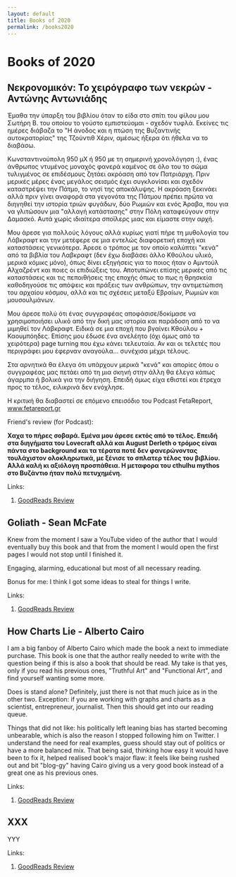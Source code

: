 ```yaml
---
layout: default
title: Books of 2020
permalink: /books2020
---
```


# Books of 2020

## Νεκρονομικόν: Το χειρόγραφο των νεκρών - Αντώνης Αντωνιάδης

Έμαθα την ύπαρξη του βιβλίου όταν το είδα στο σπίτι του φίλου μου Σωτήρη Β. του οποίου το γούστο εμπιστεύομαι - σχεδόν τυφλά. Εκείνες τις ημέρες διάβαζα το "Η άνοδος και η πτώση της Βυζαντινής αυτοκρατορίας" της Τζούντιθ Χέριν, αμέσως ήξερα ότι ήθελα να το διαβάσω.

Κωνσταντινούπολη 950 μΧ ή 950 με τη σημερινή χρονολόγηση :), ένας άνθρωπος ντυμένος μοναχός φανερά καμένος σε όλο του το σώμα τυλιγμένος σε επιδέσμους ζητάει ακρόαση από τον Πατριάρχη. Πριν μερικές μέρες ένας μεγάλος σεισμός έχει συγκλονίσει και σχεδόν καταστρέψει την Πάτμο, το νησί της αποκάλυψης. Η ακρόαση ξεκινάει αλλά πριν γίνει αναφορά στα γεγονότα της Πάτμου πρέπει πρώτα να διηγηθεί την ιστορία τριών φυγάδων, δύο Ρωμιών και ενός Άραβα, που για να γλιτώσουν μια "αλλαγή κατάστασης" στην Πόλη καταφεύγουν στην Δαμασκό. Αυτά χωρίς ιδιαίτερα σποϊλερς μιας και είμαστε στην αρχή.

Μου άρεσε για πολλούς λόγους αλλά κυρίως γιατί πήρε τη μυθολογία του Λάβκραφτ και την μετέφερε σε μια εντελώς διαφορετική εποχή και καταστάσεις γενικότερα. Άρεσε ο τρόπος με τον οποίο καλύπτει "κενά" από τα βιβλία του Λαβκραφτ (δεν έχω διαβάσει άλλο Κθούλου υλικό, μερικά κόμικς μόνο), όπως δίνει εξηγήσεις για το ποιος ήταν ο Αμντούλ Αλχαζρέντ και ποιες οι επιδιώξεις του. Αποτυπώνει επίσης μερικές από τις καταστάσεις και τις πεποιθήσεις της εποχής όπως το πως η θρησκεία καθοδηγούσε τις απόψεις και πράξεις των ανθρώπων, την αντιμετώπιση του αρχαίου κόσμου, αλλά και τις σχέσεις μεταξύ Εβραίων, Ρωμιών και μουσουλμάνων.

Μου άρεσε πολύ ότι ένας συγγραφέας αποφάσισε/δοκίμασε να χρησιμοποιήσει υλικό από την δική μας ιστορία και παράδοση από το να μιμηθεί τον Λάβκραφτ. Ειδικά σε μια εποχή που βγαίνει Κθούλου + Καουμπόηδες. Επίσης μου έδωσε ένα ανελέητο (όχι όμως από τα χειρότερα) page turning που έχω κάνει τελευταία. Αν και οι τελετές που περιγράφει μου έφερναν αναγούλα... συνέχισα μέχρι τέλους.

Στα αρνητικά θα έλεγα ότι υπάρχουν μερικά "κενά" και απορίες όπου ο συγγραφέας μας πετάει από τη μια σκηνή στην άλλη θα έλεγα κάπως άγαρμπα ή βολικά για την διήγηση. Επειδή όμως είχα εθιστεί και έτρεχα προς το τέλος, ειλικρινά δεν ενόχλησε.

Η κριτική θα διαβαστεί σε επόμενο επεισόδιο του Podcast FetaReport, www.fetareport.gr

Friend's review (for Podcast):

**Χαχα το πήρες σοβαρά. Εμένα μου άρεσε εκτός από το τέλος. Επειδή στα διηγήματα του Lovecraft αλλά και August Derleth ο τρόμος είναι πάντα στο background και τα τέρατα ποτέ δεν φανερώνοντας τουλάχιστον ολοκληρωτικά, με ξένισε το σπλατερ τέλος του βιβλίου. Αλλά καλή κι αξιόλογη προσπάθεια. Η μεταφορα του cthulhu mythos στο Βυζάντιο ήταν πολύ πετυχημένη.**

Links:

1.  [GoodReads Review](https://www.goodreads.com/review/show/3139888465)

## Goliath - Sean McFate

Knew from the moment I saw a YouTube video of the author that I would eventually buy this book and that from the moment I would open the first pages I would not stop until I finished it.

Engaging, alarming, educational but most of all necessary reading.

Bonus for me: I think I got some ideas to steal for things I write.

Links:

1.  [GoodReads Review](https://www.goodreads.com/review/show/3197481217)

## How Charts Lie - Alberto Cairo

I am a big fanboy of Alberto Cairo which made the book a next to immediate purchase. This book is one that the author really needed to write with the question being if this is also a book that should be read. My take is that yes, only if you read his previous ones, "Truthful Art" and "Functional Art", and find yourself wanting some more.

Does is stand alone? Definitely, just there is not that much juice as in the other two. Exception: if you are working with graphs and charts as a scientist, entrepreneur, journalist. Then this should get into our reading queue.

Things that did not like: his politically left leaning bias has started becoming unbearable, which is also the reason I stopped following him on Twitter. I understand the need for real examples, guess should stay out of politics or have a more balanced mix. That being said, thinking how easy it would have been to fix it, helped realised book's major flaw: it feels like being rushed out and bit "blog-gy" having Cairo giving us a very good book instead of a great one as his previous ones.

Links:

1.  [GoodReads Review](https://www.goodreads.com/review/show/3150045877)

## XXX

YYY

Links:

1.  [GoodReads Review](XXXX)

